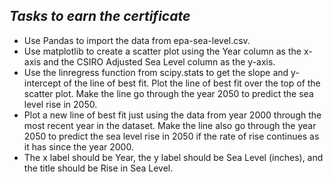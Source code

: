 <h2><em>Tasks to earn the certificate</em></h2>
<ul>
<li>Use Pandas to import the data from epa-sea-level.csv.</li>
<li>Use matplotlib to create a scatter plot using the Year column as the x-axis and the CSIRO Adjusted Sea Level column as the y-axis.</li>
<li>Use the linregress function from scipy.stats to get the slope and y-intercept of the line of best fit. Plot the line of best fit over the top of the scatter plot. Make the line go through the year 2050 to predict the sea level rise in 2050.</li>
<li>Plot a new line of best fit just using the data from year 2000 through the most recent year in the dataset. Make the line also go through the year 2050 to predict the sea level rise in 2050 if the rate of rise continues as it has since the year 2000.</li>
<li>The x label should be Year, the y label should be Sea Level (inches), and the title should be Rise in Sea Level.</li>
</ul>
